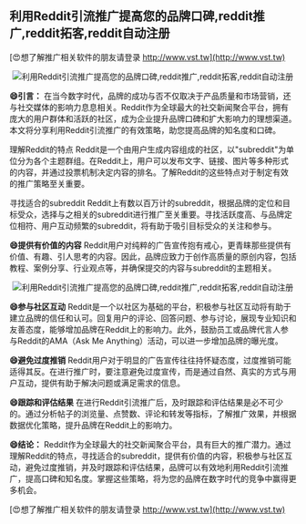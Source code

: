 ## **利用Reddit引流推广提高您的品牌口碑,reddit推广,reddit拓客,reddit自动注册**

[😍想了解推广相关软件的朋友请登录 http://www.vst.tw](http://www.vst.tw)

 <center><img src="https://vst.tw/MP4/tuiguang/png/6.png" alt="利用Reddit引流推广提高您的品牌口碑,reddit推广,reddit拓客,reddit自动注册"></center>

**😄引言：**
在当今数字时代，品牌的成功与否不仅取决于产品质量和市场营销，还与社交媒体的影响力息息相关。Reddit作为全球最大的社交新闻聚合平台，拥有庞大的用户群体和活跃的社区，成为企业提升品牌口碑和扩大影响力的理想渠道。本文将分享利用Reddit引流推广的有效策略，助您提高品牌的知名度和口碑。

理解Reddit的特点
Reddit是一个由用户生成内容组成的社区，以"subreddit"为单位分为各个主题群组。在Reddit上，用户可以发布文字、链接、图片等多种形式的内容，并通过投票机制决定内容的排名。了解Reddit的这些特点对于制定有效的推广策略至关重要。

寻找适合的subreddit
Reddit上有数以百万计的subreddit，根据品牌的定位和目标受众，选择与之相关的subreddit进行推广至关重要。寻找活跃度高、与品牌定位相符、用户互动频繁的subreddit，将有助于吸引目标受众的关注和参与。

**😄提供有价值的内容**
Reddit用户对纯粹的广告宣传抱有戒心，更青睐那些提供有价值、有趣、引人思考的内容。因此，品牌应致力于创作高质量的原创内容，包括教程、案例分享、行业观点等，并确保提交的内容与subreddit的主题相关。

 <center><img src="https://vst.tw/MP4/tuiguang/png/3.png" alt="利用Reddit引流推广提高您的品牌口碑,reddit推广,reddit拓客,reddit自动注册"></center>

**😄参与社区互动**
Reddit是一个以社区为基础的平台，积极参与社区互动将有助于建立品牌的信任和认可。回复用户的评论、回答问题、参与讨论，展现专业知识和友善态度，能够增加品牌在Reddit上的影响力。此外，鼓励员工或品牌代言人参与Reddit的AMA（Ask Me Anything）活动，可以进一步增加品牌的曝光度。

**😄避免过度推销**
Reddit用户对于明显的广告宣传往往持怀疑态度，过度推销可能适得其反。在进行推广时，要注意避免过度宣传，而是通过自然、真实的方式与用户互动，提供有助于解决问题或满足需求的信息。

**😄跟踪和评估结果**
在进行Reddit引流推广后，及时跟踪和评估结果是必不可少的。通过分析帖子的浏览量、点赞数、评论和转发等指标，了解推广效果，并根据数据优化策略，提升品牌在Reddit上的影响力。

**😄结论：**
Reddit作为全球最大的社交新闻聚合平台，具有巨大的推广潜力。通过理解Reddit的特点，寻找适合的subreddit，提供有价值的内容，积极参与社区互动，避免过度推销，并及时跟踪和评估结果，品牌可以有效地利用Reddit引流推广，提高口碑和知名度。掌握这些策略，将为您的品牌在数字时代的竞争中赢得更多机会。

[😍想了解推广相关软件的朋友请登录 http://www.vst.tw](http://www.vst.tw)



